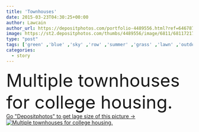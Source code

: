 ```yaml
---
title: 'Townhouses'
date: 2015-03-23T04:30:25+00:00
author: Lawcain
author_url: https://depositphotos.com/portfolio-4489556.html?ref=64678756
image: https://st2.depositphotos.com/thumbs/4489556/image/6811/68117217/api_thumb_450.jpg?forcejpeg=true
type: "post"
tags: ['green' ,'blue' ,'sky' ,'row' ,'summer' ,'grass' ,'lawn' ,'outdoors' ,'tree' ,'gray' ,'trees' ,'architecture' ,'exterior' ,'house' ,'windows' ,'home' ,'lifestyle' ,'street' ,'culture' ,'american' ,'hill' ,'front' ,'outside' ,'architectural' ,'steps' ,'apartment' ,'residence' ,'housing' ,'residential' ,'homes' ,'tan' ,'railing' ,'apartments' ,'rail' ,'rails' ,'yard' ,'sidewalk' ,'porch' ,'lamppost' ,'uphill' ,'railings' ,'neighborhood' ,'townhouse' ,'midwest' ,'residences' ,'townhouses' ,'porches' ,'real estate' ,'housing market' ,'two story' ]
categories: 
  - story
---
```

<div aling="center">
            <font size="60"> Multiple townhouses for college housing.</font>   
</div>
<div>
    <a href='https://st2.depositphotos.com/thumbs/4489556/image/6811/68117217/api_thumb_450.jpg?forcejpeg=true?ref=64678756' target=_blank > Go "Depositphotos" to get lage size of this picture ->
        <img href='https://st2.depositphotos.com/thumbs/4489556/image/6811/68117217/api_thumb_450.jpg?forcejpeg=true?ref=64678756' src='https://st2.depositphotos.com/4489556/6811/i/950/depositphotos_68117217-stock-photo-townhouses.jpg?forcejpeg=true' alt='Multiple townhouses for college housing.' >
    </a>
</div>
